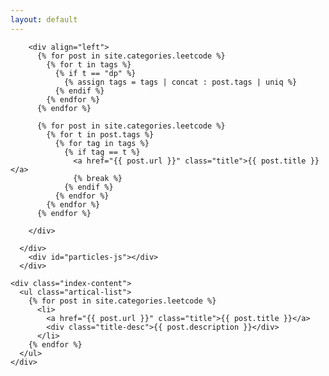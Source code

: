 ```yaml
---
layout: default
---
```


<body>
  <div class="index-wrapper">
    <div class="aside">
      <div class="info-card">

        <div align="left">
          {% for post in site.categories.leetcode %}
            {% for t in tags %}
              {% if t == "dp" %}
                {% assign tags = tags | concat : post.tags | uniq %}
              {% endif %}
            {% endfor %}
          {% endfor %}
          
          {% for post in site.categories.leetcode %}
            {% for t in post.tags %}
              {% for tag in tags %}
                {% if tag == t %}
                  <a href="{{ post.url }}" class="title">{{ post.title }}</a>
                  {% break %}
                {% endif %}
              {% endfor %}
            {% endfor %}
          {% endfor %}
           
        </div>

      </div>
        <div id="particles-js"></div>
      </div>

    <div class="index-content">
      <ul class="artical-list">
        {% for post in site.categories.leetcode %}
          <li>
            <a href="{{ post.url }}" class="title">{{ post.title }}</a>
            <div class="title-desc">{{ post.description }}</div>
          </li>
        {% endfor %}
      </ul>
    </div>
    
  </div>
</body>
